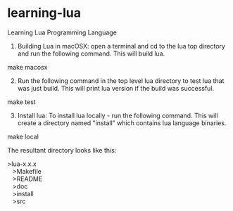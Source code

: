 # learning-lua
Learning Lua Programming Language

1. Building Lua in macOSX: open a terminal and cd to the lua top directory and run the following command. This will build lua.

make macosx

2. Run the following command in the top level lua directory to test lua that was just build. This will print lua version if the build was successful.

make test

3. Install lua: To install lua locally - run the following command. This will create a directory named "install" which contains lua language binaries.

make local


The resultant directory looks like this:

&gt;lua-x.x.x<br />
&nbsp;&nbsp;&nbsp;&gt;Makefile<br />
&nbsp;&nbsp;&nbsp;&gt;README<br />
&nbsp;&nbsp;&nbsp;&gt;doc<br />
&nbsp;&nbsp;&nbsp;&gt;install<br />
&nbsp;&nbsp;&nbsp;&gt;src
